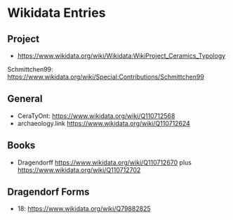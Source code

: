 # Wikidata Entries

## Project

* https://www.wikidata.org/wiki/Wikidata:WikiProject_Ceramics_Typology

Schmittchen99: https://www.wikidata.org/wiki/Special:Contributions/Schmittchen99

## General

* CeraTyOnt: https://www.wikidata.org/wiki/Q110712568
* archaeology.link https://www.wikidata.org/wiki/Q110712624

## Books

* Dragendorff https://www.wikidata.org/wiki/Q110712670 plus https://www.wikidata.org/wiki/Q110712702

## Dragendorf Forms

* 18: https://www.wikidata.org/wiki/Q79882825
